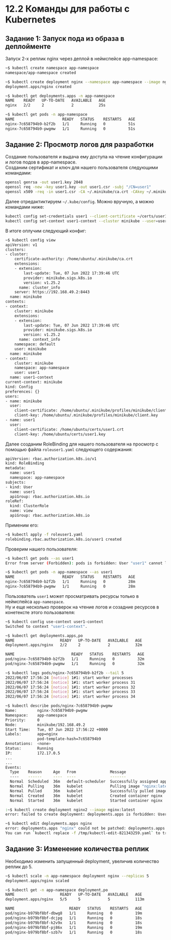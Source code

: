 # 12.2 Команды для работы с Kubernetes  

## Задание 1: Запуск пода из образа в деплойменте  

Запуск 2-х реплик nginx через деплой в неймспейсе app-namespace:  
```bash
~$ kubectl create namespace app-namespace
namespace/app-namespace created

~$ kubectl create deployment nginx --namespace app-namespace --image nginx:latest --replicas 2
deployment.apps/nginx created

~$ kubectl get deployments.apps -n app-namespace 
NAME    READY   UP-TO-DATE   AVAILABLE   AGE
nginx   2/2     2            2           25s

~$ kubectl get pods -n app-namespace 
NAME                     READY   STATUS    RESTARTS   AGE
nginx-7c658794b9-b2f2b   1/1     Running   0          51s
nginx-7c658794b9-pwgmw   1/1     Running   0          51s
```

## Задание 2: Просмотр логов для разработки  

Cоздание пользователя и выдача ему доступа на чтение конфигурации и логов подов в app-namespace.  
Созданим сертификат и ключ для нашего пользователя следующими командами:  
```bash
openssl genrsa -out user1.key 2048
openssl req -new -key user1.key -out user1.csr -subj "/CN=user1"
openssl x509 -req -in user1.csr -CA ~/.minikube/ca.crt -CAkey ~/.minikube/ca.key -CAcreateserial -out user1.crt -days 500
```
Далее отредактиктируем `~/.kube/config`. Можно вручную, а можно командами ниже:  
```bash
kubectl config set-credentials user1 --client-certificate ~/certs/user1.crt --client-key ~/certs/user1.key
kubectl config set-context user1-context --cluster minikube --user=user1 --namespace app-namespace
```
В итоге оплучим следующий конфиг:  
```bash
~$ kubectl config view
apiVersion: v1
clusters:
- cluster:
    certificate-authority: /home/ubuntu/.minikube/ca.crt
    extensions:
    - extension:
        last-update: Tue, 07 Jun 2022 17:39:46 UTC
        provider: minikube.sigs.k8s.io
        version: v1.25.2
      name: cluster_info
    server: https://192.168.49.2:8443
  name: minikube
contexts:
- context:
    cluster: minikube
    extensions:
    - extension:
        last-update: Tue, 07 Jun 2022 17:39:46 UTC
        provider: minikube.sigs.k8s.io
        version: v1.25.2
      name: context_info
    namespace: default
    user: minikube
  name: minikube
- context:
    cluster: minikube
    namespace: app-namespace
    user: user1
  name: user1-context
current-context: minikube
kind: Config
preferences: {}
users:
- name: minikube
  user:
    client-certificate: /home/ubuntu/.minikube/profiles/minikube/client.crt
    client-key: /home/ubuntu/.minikube/profiles/minikube/client.key
- name: user1
  user:
    client-certificate: /home/ubuntu/certs/user1.crt
    client-key: /home/ubuntu/certs/user1.key
```
Далее созданим RoleBinding для нашего пользователя на просмотр с помощью файла `roleuser1.yaml` следующего содержания:  
```bash
apiVersion: rbac.authorization.k8s.io/v1
kind: RoleBinding
metadata:
  name: user1
  namespace: app-namespace
subjects:
- kind: User
  name: user1
  apiGroup: rbac.authorization.k8s.io
roleRef:
  kind: ClusterRole
  name: view
  apiGroup: rbac.authorization.k8s.io
```
Применим его:  
```bash
~$ kubectl apply -f roleuser1.yaml
rolebinding.rbac.authorization.k8s.io/user1 created
```
Проверим нашего пользователя:  
```bash
~$ kubectl get pods --as user1
Error from server (Forbidden): pods is forbidden: User "user1" cannot list resource "pods" in API group "" in the namespace "default"

~$ kubectl get pods -n app-namespace --as user1
NAME                     READY   STATUS    RESTARTS   AGE
nginx-7c658794b9-b2f2b   1/1     Running   0          28m
nginx-7c658794b9-pwgmw   1/1     Running   0          28m
```
Пользователь `user1` может просматривать ресурсы только в неймспейса `app-namespace`.  
Ну и еще несколько проверок на чтение логов и созадние ресурсов в конетексте этого пользователя:  
```bash
~$ kubectl config use-context user1-context 
Switched to context "user1-context".

~$ kubectl get deployments.apps,po
NAME                    READY   UP-TO-DATE   AVAILABLE   AGE
deployment.apps/nginx   2/2     2            2           32m

NAME                         READY   STATUS    RESTARTS   AGE
pod/nginx-7c658794b9-b2f2b   1/1     Running   0          32m
pod/nginx-7c658794b9-pwgmw   1/1     Running   0          32m

~$ kubectl logs pods/nginx-7c658794b9-b2f2b --tail 5
2022/06/07 17:56:24 [notice] 1#1: start worker processes
2022/06/07 17:56:24 [notice] 1#1: start worker process 31
2022/06/07 17:56:24 [notice] 1#1: start worker process 32
2022/06/07 17:56:24 [notice] 1#1: start worker process 33
2022/06/07 17:56:24 [notice] 1#1: start worker process 34

~$ kubectl describe pods/nginx-7c658794b9-pwgmw 
Name:         nginx-7c658794b9-pwgmw
Namespace:    app-namespace
Priority:     0
Node:         minikube/192.168.49.2
Start Time:   Tue, 07 Jun 2022 17:56:22 +0000
Labels:       app=nginx
              pod-template-hash=7c658794b9
Annotations:  <none>
Status:       Running
IP:           172.17.0.5
...
...
Events:
  Type    Reason     Age   From               Message
  ----    ------     ----  ----               -------
  Normal  Scheduled  36m   default-scheduler  Successfully assigned app-namespace/nginx-7c658794b9-pwgmw to minikube
  Normal  Pulling    36m   kubelet            Pulling image "nginx:latest"
  Normal  Pulled     36m   kubelet            Successfully pulled image "nginx:latest" in 3.077978224s
  Normal  Created    36m   kubelet            Created container nginx
  Normal  Started    36m   kubelet            Started container nginx

:~$ kubectl create deployment nginx2 --image nginx:latest
error: failed to create deployment: deployments.apps is forbidden: User "user1" cannot create resource "deployments" in API group "apps" in the namespace "app-namespace"

~$ kubectl edit deployments.apps nginx 
error: deployments.apps "nginx" could not be patched: deployments.apps "nginx" is forbidden: User "user1" cannot patch resource "deployments" in API group "apps" in the namespace "app-namespace"
You can run `kubectl replace -f /tmp/kubectl-edit-821343259.yaml` to try this update again.
```

## Задание 3: Изменение количества реплик  

Необходимо изменить запущенный deployment, увеличив количество реплик до 5.  
```bash
~$ kubectl scale -n app-namespace deployment nginx --replicas 5
deployment.apps/nginx scaled

~$ kubectl get -n app-namespace deployment,po
NAME                    READY   UP-TO-DATE   AVAILABLE   AGE
deployment.apps/nginx   5/5     5            5           113m

NAME                        READY   STATUS    RESTARTS   AGE
pod/nginx-b979bf8bf-dbwg8   1/1     Running   0          19m
pod/nginx-b979bf8bf-dcjpg   1/1     Running   0          18s
pod/nginx-b979bf8bf-k2v9x   1/1     Running   0          18s
pod/nginx-b979bf8bf-pj86x   1/1     Running   0          19m
pod/nginx-b979bf8bf-szb7v   1/1     Running   0          18s
```
